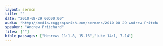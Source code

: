 ```yaml
---
layout: sermon
title: ""
date: "2010-08-29 00:00:00"
audio: "http://media.coggesparish.com/sermons/2010-08-29 Andrew Pritchard.mp3"
speaker: "Andrew Pritchard"
files: [""]
bible_passages: ["Hebrews 13:1-8, 15-16","Luke 14:1, 7-14"]
---
```

